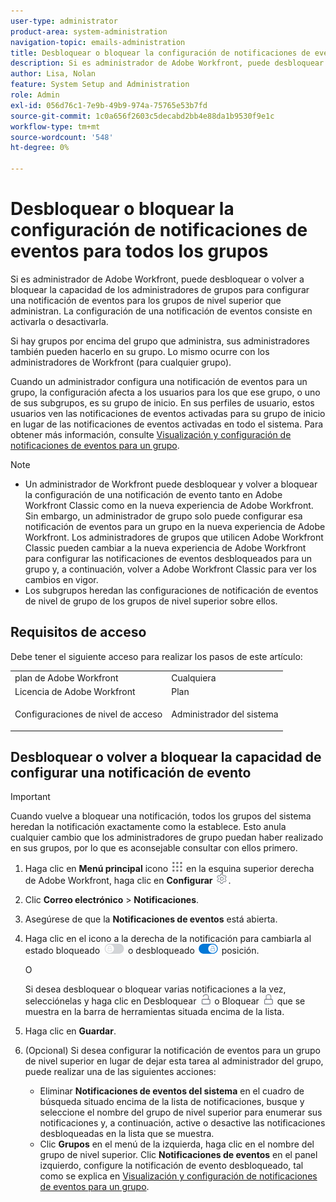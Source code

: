 ```yaml
---
user-type: administrator
product-area: system-administration
navigation-topic: emails-administration
title: Desbloquear o bloquear la configuración de notificaciones de eventos para todos los grupos
description: Si es administrador de Adobe Workfront, puede desbloquear o volver a bloquear la capacidad de los administradores de grupos para configurar una notificación de eventos para los grupos de nivel superior que administran. La configuración de una notificación de eventos consiste en activarla o desactivarla.
author: Lisa, Nolan
feature: System Setup and Administration
role: Admin
exl-id: 056d76c1-7e9b-49b9-974a-75765e53b7fd
source-git-commit: 1c0a656f2603c5decabd2bb4e88da1b9530f9e1c
workflow-type: tm+mt
source-wordcount: '548'
ht-degree: 0%

---
```


# Desbloquear o bloquear la configuración de notificaciones de eventos para todos los grupos

Si es administrador de Adobe Workfront, puede desbloquear o volver a bloquear la capacidad de los administradores de grupos para configurar una notificación de eventos para los grupos de nivel superior que administran. La configuración de una notificación de eventos consiste en activarla o desactivarla.

Si hay grupos por encima del grupo que administra, sus administradores también pueden hacerlo en su grupo. Lo mismo ocurre con los administradores de Workfront (para cualquier grupo).

Cuando un administrador configura una notificación de eventos para un grupo, la configuración afecta a los usuarios para los que ese grupo, o uno de sus subgrupos, es su grupo de inicio. En sus perfiles de usuario, estos usuarios ven las notificaciones de eventos activadas para su grupo de inicio en lugar de las notificaciones de eventos activadas en todo el sistema. Para obtener más información, consulte [Visualización y configuración de notificaciones de eventos para un grupo](../../../administration-and-setup/manage-groups/create-and-manage-groups/view-and-configure-event-notifications-group.md).

>[!NOTE]
>
>* Un administrador de Workfront puede desbloquear y volver a bloquear la configuración de una notificación de evento tanto en Adobe Workfront Classic como en la nueva experiencia de Adobe Workfront. Sin embargo, un administrador de grupo solo puede configurar esa notificación de eventos para un grupo en la nueva experiencia de Adobe Workfront. Los administradores de grupos que utilicen Adobe Workfront Classic pueden cambiar a la nueva experiencia de Adobe Workfront para configurar las notificaciones de eventos desbloqueados para un grupo y, a continuación, volver a Adobe Workfront Classic para ver los cambios en vigor.
>* Los subgrupos heredan las configuraciones de notificación de eventos de nivel de grupo de los grupos de nivel superior sobre ellos.
>

## Requisitos de acceso

Debe tener el siguiente acceso para realizar los pasos de este artículo:

<table style="table-layout:auto"> 
 <col> 
 <col> 
 <tbody> 
  <tr> 
   <td role="rowheader">plan de Adobe Workfront</td> 
   <td>Cualquiera</td> 
  </tr> 
  <tr> 
   <td role="rowheader">Licencia de Adobe Workfront</td> 
   <td>Plan</td> 
  </tr> 
  <tr> 
   <td role="rowheader">Configuraciones de nivel de acceso</td> 
   <td> <p>Administrador del sistema</p> </td> 
  </tr> 
 </tbody> 
</table>

## Desbloquear o volver a bloquear la capacidad de configurar una notificación de evento

>[!IMPORTANT]
>
>Cuando vuelve a bloquear una notificación, todos los grupos del sistema heredan la notificación exactamente como la establece. Esto anula cualquier cambio que los administradores de grupo puedan haber realizado en sus grupos, por lo que es aconsejable consultar con ellos primero.

1. Haga clic en **Menú principal** icono ![](assets/main-menu-icon.png) en la esquina superior derecha de Adobe Workfront, haga clic en **Configurar** ![](assets/gear-icon-settings.png).

1. Clic **Correo electrónico** > **Notificaciones**.

1. Asegúrese de que la **Notificaciones de eventos** está abierta.
1. Haga clic en el icono a la derecha de la notificación para cambiarla al estado bloqueado ![Icono de bloqueo](assets/lock-toggle-button.png) o desbloqueado ![Icono de desbloquear](assets/unlock-toggle-button.png) posición.

   O

   Si desea desbloquear o bloquear varias notificaciones a la vez, selecciónelas y haga clic en Desbloquear ![Icono de desbloquear](assets/unlock-icon-toolbar.png) o Bloquear ![Icono de bloqueo](assets/lock-icon-locked-qs.png) que se muestra en la barra de herramientas situada encima de la lista.

1. Haga clic en **Guardar**.
1. (Opcional) Si desea configurar la notificación de eventos para un grupo de nivel superior en lugar de dejar esta tarea al administrador del grupo, puede realizar una de las siguientes acciones:

   * Eliminar **Notificaciones de eventos del sistema** en el cuadro de búsqueda situado encima de la lista de notificaciones, busque y seleccione el nombre del grupo de nivel superior para enumerar sus notificaciones y, a continuación, active o desactive las notificaciones desbloqueadas en la lista que se muestra.
   * Clic **Grupos** en el menú de la izquierda, haga clic en el nombre del grupo de nivel superior. Clic **Notificaciones de eventos** en el panel izquierdo, configure la notificación de evento desbloqueado, tal como se explica en [Visualización y configuración de notificaciones de eventos para un grupo](../../../administration-and-setup/manage-groups/create-and-manage-groups/view-and-configure-event-notifications-group.md).

